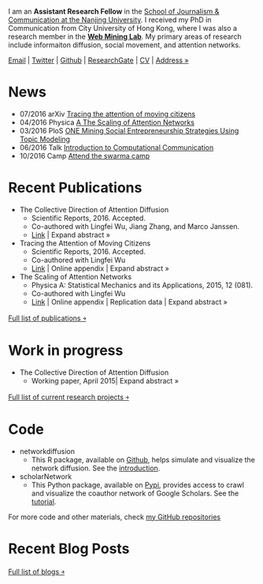 
I am an **Assistant Research Fellow** in the [School of Journalism & Communication at the Nanjing University](http://jc.nju.edu.cn/index.php). I received my PhD in Communication from City University of Hong Kong, where I was also a research member in the **[Web Mining Lab](weblab.com.cityu.edu.hk)**. My primary areas of research include informaiton diffusion, social movement, and attention networks.

[Email](wangchengjun@nju.educn) | [Twitter](https://twitter.com/ChengJunWang) | [Github](http://github.com/chengjun) | [ResearchGate](https://www.researchgate.net/profile/Cheng_Jun_Wang)  | [CV](http://chengjun.github.io/cv/) | [Address »](http://j.map.baidu.com/3hx5j)


# News

* 07/2016 arXiv [Tracing the attention of moving citizens](https://arxiv.org/abs/1605.08492)
* 04/2016 Physica [A The Scaling of Attention Networks](http://dx.doi.org/10.1016/j.physa.2015.12.081)
* 03/2016 PloS [ONE Mining Social Entrepreneurship Strategies Using Topic Modeling](http://dx.doi.org/10.1371/journal.pone.0151342)
* 06/2016 Talk [Introduction to Computational Communication](http://xinchuan.njnu.edu.cn/doc-33-16-view-1630.aspx)
* 10/2016 Camp [Attend the swarma camp](http://xinchuan.njnu.edu.cn/doc-33-16-view-1630.aspx)

# Recent Publications

* The Collective Direction of Attention Diffusion
  - Scientific Reports, 2016. Accepted.
  - Co-authored with Lingfei Wu, Jiang Zhang, and Marco Janssen.
  - [Link](http://www.nature.com/articles/srep34059) | Expand abstract »
* Tracing the Attention of Moving Citizens
  - Scientific Reports, 2016. Accepted.
  - Co-authored with Lingfei Wu
  - [Link](http://www.nature.com/articles/srep33103) | Online appendix | Expand abstract »
* The Scaling of Attention Networks
  - Physica A: Statistical Mechanics and its Applications, 2015, 12 (081).
  - Co-authored with Lingfei Wu
  - [Link](http://dx.doi.org/10.1016/j.physa.2015.12.081) | Online appendix | Replication data | Expand abstract »

[Full list of publications ￫](http://chengjun.github.io/cv/index.html)

# Work in progress

* The Collective Direction of Attention Diffusion
  - Working paper, April 2015| Expand abstract »

[Full list of current research projects ￫](http://chengjun.github.io/cv/#research-project)

# Code

* networkdiffusion
  - This R package, available on [Github](https://github.com/chengjun/networkdiffusion), helps simulate and visualize the network diffusion. See the [introduction](https://github.com/chengjun/networkdiffusion).
* scholarNetwork
  - This Python package, available on [Pypi](https://pypi.python.org/pypi/scholarNetwork/), provides access to crawl and visualize the coauthor network of Google Scholars. See the [tutorial](https://github.com/chengjun/scholarNetwork).

For more code and other materials, check [my GitHub repositories](https://github.com/chengjun/)

# Recent Blog Posts

[Full list of blogs ￫](http://computational-communication.com/portfolio/wangchengjun/)
